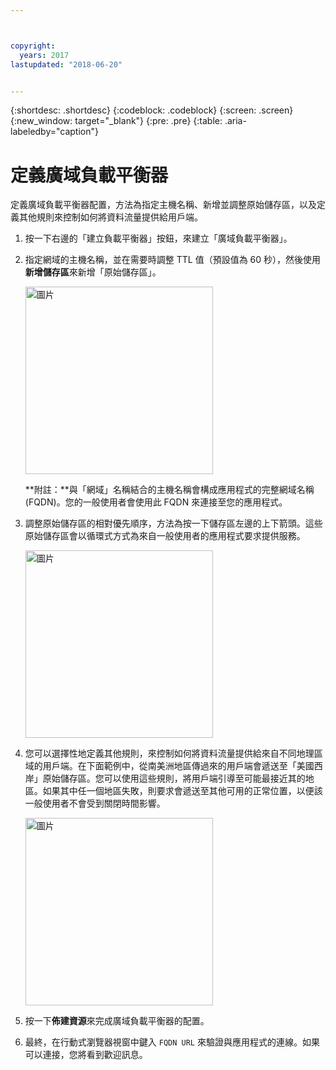 ```yaml
---



copyright:
  years: 2017
lastupdated: "2018-06-20"


---
```


{:shortdesc: .shortdesc}
{:codeblock: .codeblock}
{:screen: .screen}
{:new_window: target="_blank"}
{:pre: .pre}
{:table: .aria-labeledby="caption"}

# 定義廣域負載平衡器

定義廣域負載平衡器配置，方法為指定主機名稱、新增並調整原始儲存區，以及定義其他規則來控制如何將資料流量提供給用戶端。

1. 按一下右邊的「建立負載平衡器」按鈕，來建立「廣域負載平衡器」。  

2. 指定網域的主機名稱，並在需要時調整 TTL 值（預設值為 60 秒），然後使用**新增儲存區**來新增「原始儲存區」。 

   <img src="images/Reliability11.png" alt="圖片" style="width: 300px;"/>
   
   **附註：**與「網域」名稱結合的主機名稱會構成應用程式的完整網域名稱 (FQDN)。您的一般使用者會使用此 FQDN 來連接至您的應用程式。 
   
3. 調整原始儲存區的相對優先順序，方法為按一下儲存區左邊的上下箭頭。這些原始儲存區會以循環式方式為來自一般使用者的應用程式要求提供服務。 
   
   <img src="images/Reliability12.png" alt="圖片" style="width: 300px;"/>   
   
4. 您可以選擇性地定義其他規則，來控制如何將資料流量提供給來自不同地理區域的用戶端。在下面範例中，從南美洲地區傳過來的用戶端會遞送至「美國西岸」原始儲存區。您可以使用這些規則，將用戶端引導至可能最接近其的地區。如果其中任一個地區失敗，則要求會遞送至其他可用的正常位置，以便該一般使用者不會受到關閉時間影響。 

   <img src="images/Reliability13.png" alt="圖片" style="width: 300px;"/>   
   
5. 按一下**佈建資源**來完成廣域負載平衡器的配置。 
6. 最終，在行動式瀏覽器視窗中鍵入 `FQDN URL` 來驗證與應用程式的連線。如果可以連接，您將看到歡迎訊息。

